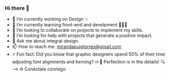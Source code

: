 ### Hi there 👋

- 🔭 I’m currently working on Design ✨
- 🌱 I’m currently learning front-end and develpment 👩🏽‍💻
- 👯 I’m looking to collaborate on projects to implement my skills. 
- 🤔 I’m looking for help with  projects that generate a positive impact.
- 💬 Ask me about integral design.
- 📫 How to reach me: mirandapuigtorres@gmail.com
- ⚡ Fun fact: Did you know that graphic designers spend 50% of their time adjusting font alignments and kerning? ✏️📏 Perfection is in the details! 🔍
-->
🌐 Conéctate conmigo
